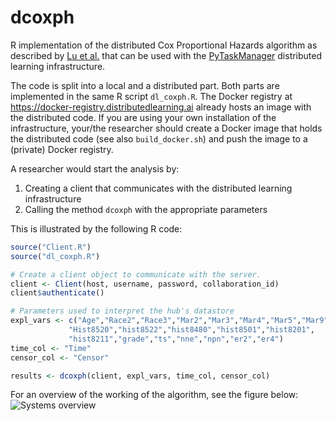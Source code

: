 # dcoxph
R implementation of the distributed Cox Proportional Hazards algorithm as described by [Lu et al.](https://www.ncbi.nlm.nih.gov/pubmed/26159465) that can be used with the [PyTaskManager](https://www.github.com/IKNL/pytaskmanager) distributed learning infrastructure.

The code is split into a local and a distributed part. Both parts are implemented in the same R script `dl_coxph.R`. The Docker registry at https://docker-registry.distributedlearning.ai already hosts an image with the distributed code. If you are using your own installation of the infrastructure, your/the researcher should create a Docker image that holds the distributed code (see also `build_docker.sh`) and push the image to a (private) Docker registry. 

A researcher would start the analysis by:
1. Creating a client that communicates with the distributed learning infrastructure
1. Calling the method `dcoxph` with the appropriate parameters


This is illustrated by the following R code:
```R
source("Client.R")
source("dl_coxph.R")

# Create a client object to communicate with the server.
client <- Client(host, username, password, collaboration_id)
client$authenticate()

# Parameters used to interpret the hub's datastore
expl_vars <- c("Age","Race2","Race3","Mar2","Mar3","Mar4","Mar5","Mar9",
             "Hist8520","hist8522","hist8480","hist8501","hist8201",
             "hist8211","grade","ts","nne","npn","er2","er4")
time_col <- "Time"
censor_col <- "Censor"

results <- dcoxph(client, expl_vars, time_col, censor_col)
```

For an overview of the working of the algorithm, see the figure below:
![Systems overview](https://raw.githubusercontent.com/IKNL/dcoxph/master/img/flowchart_dcoxph.png)

